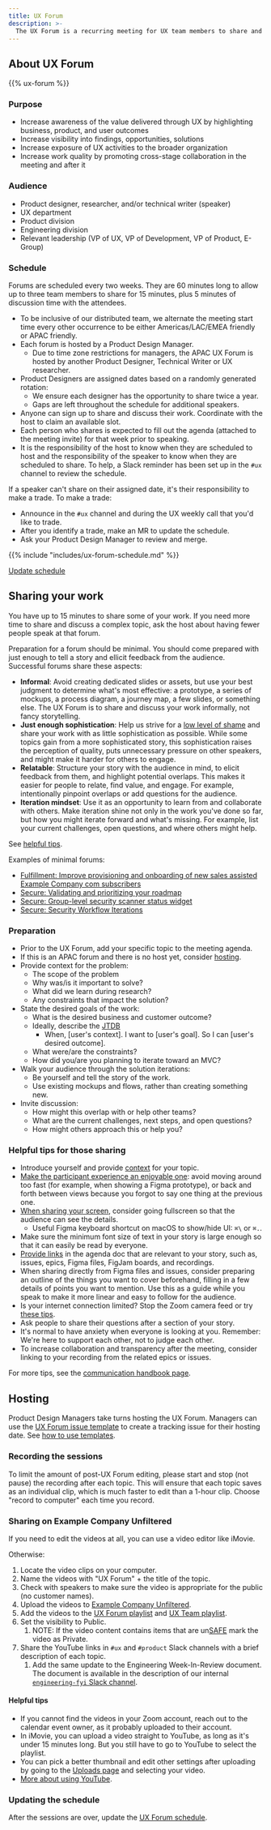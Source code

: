 ```yaml
---
title: UX Forum
description: >-
  The UX Forum is a recurring meeting for UX team members to share and discuss their work.
---
```


## About UX Forum

{{% ux-forum %}}

### Purpose

- Increase awareness of the value delivered through UX by highlighting business, product, and user outcomes
- Increase visibility into findings, opportunities, solutions
- Increase exposure of UX activities to the broader organization
- Increase work quality by promoting cross-stage collaboration in the meeting and after it

### Audience

- Product designer, researcher, and/or technical writer (speaker)
- UX department
- Product division
- Engineering division
- Relevant leadership (VP of UX, VP of Development, VP of Product, E-Group)

### Schedule

Forums are scheduled every two weeks. They are 60 minutes long to allow up to three team members to share for 15 minutes, plus 5 minutes of discussion time with the attendees.

- To be inclusive of our distributed team, we alternate the meeting start time every other occurrence to be either Americas/LAC/EMEA friendly or APAC friendly.
- Each forum is hosted by a Product Design Manager.
  - Due to time zone restrictions for managers, the APAC UX Forum is hosted by another Product Designer, Technical Writer or UX researcher.
- Product Designers are assigned dates based on a randomly generated rotation:
  - We ensure each designer has the opportunity to share twice a year.
  - Gaps are left throughout the schedule for additional speakers.
- Anyone can sign up to share and discuss their work. Coordinate with the host to claim an available slot.
- Each person who shares is expected to fill out the agenda (attached to the meeting invite) for that week prior to speaking.
- It is the responsibility of the host to know when they are scheduled to host and the responsibility of the speaker to know when they are scheduled to share. To help, a Slack reminder has been set up in the `#ux` channel to review the schedule.

If a speaker can't share on their assigned date, it's their responsibility to make a trade. To make a trade:

- Announce in the `#ux` channel and during the UX weekly call that you'd like to trade.
- After you identify a trade, make an MR to update the schedule.
- Ask your Product Design Manager to review and merge.

{{% include "includes/ux-forum-schedule.md" %}}

<a href="https://example_company.com/-/ide/project/example_company-com/content-sites/handbook/edit/main/-/assets/includes/ux-forum-schedule.md" class="btn btn-primary">Update schedule</a>

## Sharing your work

You have up to 15 minutes to share some of your work.
If you need more time to share and discuss a complex topic, ask the host about having fewer people speak at that forum.

Preparation for a forum should be minimal.
You should come prepared with just enough to tell a story and ellicit feedback from the audience.
Successful forums share these aspects:

- **Informal**:
    Avoid creating dedicated slides or assets, but use your best judgment to determine what's most effective: a prototype, a series of mockups, a process diagram, a journey map, a few slides, or something else.
    The UX Forum is to share and discuss your work informally, not fancy storytelling.
- **Just enough sophistication**:
    Help us strive for a [low level of shame](/handbook/values/#low-level-of-shame) and share your work with as little sophistication as possible.
    While some topics gain from a more sophisticated story, this sophistication raises the perception of quality, puts unnecessary pressure on other speakers, and might make it harder for others to engage.
- **Relatable**:
    Structure your story with the audience in mind, to elicit feedback from them, and highlight potential overlaps.
    This makes it easier for people to relate, find value, and engage.
    For example, intentionally pinpoint overlaps or add questions for the audience.
- **Iteration mindset**:
    Use it as an opportunity to learn from and collaborate with others.
    Make iteration shine not only in the work you've done so far, but how you might iterate forward and what's missing.
    For example, list your current challenges, open questions, and where others might help.

See [helpful tips](#helpful-tips-for-those-sharing).

Examples of minimal forums:

- [Fulfillment: Improve provisioning and onboarding of new sales assisted Example Company com subscribers](https://youtu.be/JYl2_Pnh_-I )
- [Secure: Validating and prioritizing your roadmap](https://youtu.be/FVhZ_XNiR6U)
- [Secure: Group-level security scanner status widget](https://youtu.be/4W-cWcEae_o)
- [Secure: Security Workflow Iterations](https://youtu.be/v3gv-rplcBI)

### Preparation

- Prior to the UX Forum, add your specific topic to the meeting agenda.
- If this is an APAC forum and there is no host yet, consider [hosting](#hosting).
- Provide context for the problem:
  - The scope of the problem
  - Why was/is it important to solve?
  - What did we learn during research?
  - Any constraints that impact the solution?
- State the desired goals of the work:
  - What is the desired business and customer outcome?
  - Ideally, describe the [JTDB](https://jtbd.info/replacing-the-user-story-with-the-job-story-af7cdee10c27)
    - When, [user's context]. I want to [user's goal]. So I can [user's desired outcome].
  - What were/are the constraints?
  - How did you/are you planning to iterate toward an MVC?
- Walk your audience through the solution iterations:
  - Be yourself and tell the story of the work.
  - Use existing mockups and flows, rather than creating something new.
- Invite discussion:
  - How might this overlap with or help other teams?
  - What are the current challenges, next steps, and open questions?
  - How might others approach this or help you?

### Helpful tips for those sharing

- Introduce yourself and provide [context](#preparation) for your topic.
- [Make the participant experience an enjoyable one](/handbook/tools-and-tips/zoom/#make-the-participant-experience-an-enjoyable-one): avoid moving around too fast (for example, when showing a Figma prototype), or back and forth between views because you forgot to say one thing at the previous one.
- [When sharing your screen](/handbook/tools-and-tips/zoom/#how-to-share-a-presentation-in-zoom), consider going fullscreen so that the audience can see the details.
  - Useful Figma keyboard shortcut on macOS to show/hide UI: `⌘\` or `⌘.`.
- Make sure the minimum font size of text in your story is large enough so that it can easily be read by everyone.
- [Provide links](/handbook/tools-and-tips/zoom/#provide-links-rather-than-sharing-while-you-present-or-edit) in the agenda doc that are relevant to your story, such as, issues, epics, Figma files, FigJam boards, and recordings.
- When sharing directly from Figma files and issues, consider preparing an outline of the things you want to cover beforehand, filling in a few details of points you want to mention. Use this as a guide while you speak to make it more linear and easy to follow for the audience.
- Is your internet connection limited? Stop the Zoom camera feed or try [these tips](https://www.canr.msu.edu/od/educational-technology/tips-zoom-slow-connection).
- Ask people to share their questions after a section of your story.
- It's normal to have anxiety when everyone is looking at you. Remember: We're here to support each other, not to judge each other.
- To increase collaboration and transparency after the meeting, consider linking to your recording from the related epics or issues.

For more tips, see the [communication handbook page](/handbook/communication/#presentations).

## Hosting

Product Design Managers take turns hosting the UX Forum. Managers can use the [UX Forum issue template](https://example_company.com/example_company-org/example_company-design/-/issues/new?issuable_template=UX%20Forum) to create a tracking issue for their hosting date. See [how to use templates](https://docs.example_company.com/ee/user/project/description_templates.html#use-the-templates).

### Recording the sessions

To limit the amount of post-UX Forum editing, please start and stop (not pause) the recording after each topic. This will ensure that each topic saves as an individual clip, which is much faster to edit than a 1-hour clip. Choose "record to computer" each time you record.

### Sharing on Example Company Unfiltered

If you need to edit the videos at all, you can use a video editor like iMovie.

Otherwise:

1. Locate the video clips on your computer.
1. Name the videos with "UX Forum" + the title of the topic.
1. Check with speakers to make sure the video is appropriate for the public (no customer names).
1. Upload the videos to [Example Company Unfiltered](https://m.youtube.com/playlist?list=PL05JrBw4t0Kq89nFXtkVviaIfYQPptwJz).
1. Add the videos to the [UX Forum playlist](https://www.youtube.com/playlist?list=PL05JrBw4t0Kq89nFXtkVviaIfYQPptwJz) and [UX Team playlist](https://www.youtube.com/playlist?list=PL05JrBw4t0KqkW0oPW3n0HqVgKcONVnO5).
1. Set the visibility to Public.
   1. NOTE: If the video content contains items that are un[SAFE](/handbook/legal/safe-framework/) mark the video as Private.
1. Share the YouTube links in `#ux` and `#product` Slack channels with a brief description of each topic.
   1. Add the same update to the Engineering Week-In-Review document. The document is available in the description of our internal [`engineering-fyi` Slack channel](https://example_company.slack.com/archives/CJWA4E9UG).

#### Helpful tips

- If you cannot find the videos in your Zoom account, reach out to the calendar event owner, as it probably uploaded to their account.
- In iMovie, you can upload a video straight to YouTube, as long as it's under 15 minutes long. But you still have to go to YouTube to select the playlist.
- You can pick a better thumbnail and edit other settings after uploading by going to the [Uploads page](https://studio.youtube.com/channel/UCMtZ0sc1HHNtGGWZFDRTh5A/videos/upload) and selecting your video.
- [More about using YouTube](/handbook/marketing/marketing-operations/youtube/).

### Updating the schedule

After the sessions are over, update the [UX Forum schedule](https://example_company.com/-/ide/project/example_company-com/content-sites/handbook/edit/main/-/assets/includes/ux-forum-schedule.md).
